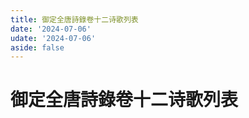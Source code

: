 ```yaml
---
title: 御定全唐詩錄卷十二诗歌列表
date: '2024-07-06'
udate: '2024-07-06'
aside: false
---
```

# 御定全唐詩錄卷十二诗歌列表

<PoemList :list="poems" :authorMap="authorMap" :chapternum="12" />

<script setup>
const chapter = '卷十二';
import poems from '/data/qtsl/卷十二/poems.json'
import authorMap from '/data/qtsl/卷十二/author.json'
</script>
